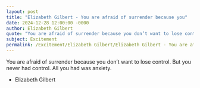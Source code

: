 ```yaml
---
layout: post
title: "Elizabeth Gilbert - You are afraid of surrender because you"
date: 2024-12-28 12:00:00 -0000
author: Elizabeth Gilbert
quote: "You are afraid of surrender because you don’t want to lose control. But you never had control. All you had was anxiety."
subject: Excitement
permalink: /Excitement/Elizabeth Gilbert/Elizabeth Gilbert - You are afraid of surrender because you
---
```


You are afraid of surrender because you don’t want to lose control. But you never had control. All you had was anxiety.

- Elizabeth Gilbert
